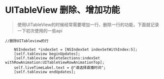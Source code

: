 # UITableView 删除、增加功能

> 使用UITableView的时候经常需要增加一行、删除一行的功能，下面就记录一下初次使用的一些api



```
//删除UITableview的行
 
    NSIndexSet *indexSet = [NSIndexSet indexSetWithIndex:5];
    [self.tableview beginUpdates];
    [self.tableview deleteSections:indexSet withRowAnimation:UITableViewRowAnimationTop];
    self.liveTimeLabel.text = @"请选择直播时间";
    [self.tableview endUpdates];
```



